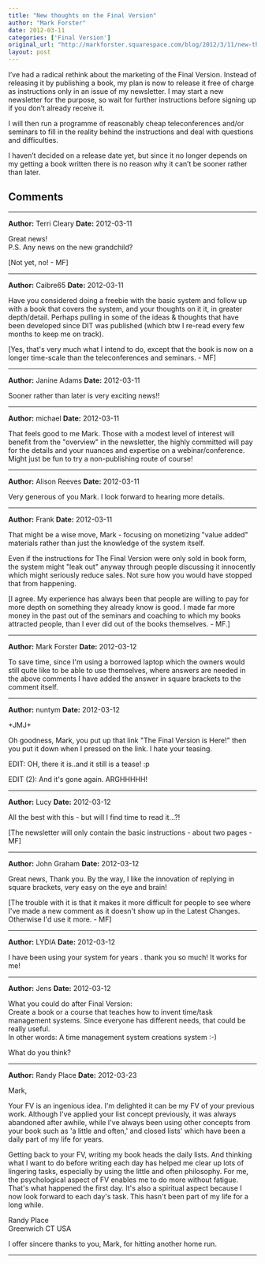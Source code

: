 ```yaml
---
title: "New thoughts on the Final Version"
author: "Mark Forster"
date: 2012-03-11
categories: ['Final Version']
original_url: "http://markforster.squarespace.com/blog/2012/3/11/new-thoughts-on-the-final-version.html"
layout: post
---
```


I’ve had a radical rethink about the marketing of the Final Version. Instead of releasing it by publishing a book, my plan is now to release it free of charge as instructions only in an issue of my newsletter. I may start a new newsletter for the purpose, so wait for further instructions before signing up if you don’t already receive it.

I will then run a programme of reasonably cheap teleconferences and/or seminars to fill in the reality behind the instructions and deal with questions and difficulties.

I haven’t decided on a release date yet, but since it no longer depends on my getting a book written there is no reason why it can’t be sooner rather than later.


## Comments

---

**Author:** Terri Cleary
**Date:** 2012-03-11

Great news!  
P.S. Any news on the new grandchild?  
  
[Not yet, no! - MF]

---

**Author:** Caibre65
**Date:** 2012-03-11

Have you considered doing a freebie with the basic system and follow up with a book that covers the system, and your thoughts on it it, in greater depth/detail. Perhaps pulling in some of the ideas & thoughts that have been developed since DIT was published (which btw I re-read every few months to keep me on track).  
  
[Yes, that's very much what I intend to do, except that the book is now on a longer time-scale than the teleconferences and seminars. - MF]

---

**Author:** Janine Adams
**Date:** 2012-03-11

Sooner rather than later is very exciting news!!

---

**Author:** michael
**Date:** 2012-03-11

That feels good to me Mark. Those with a modest level of interest will benefit from the "overview" in the newsletter, the highly committed will pay for the details and your nuances and expertise on a webinar/conference. Might just be fun to try a non-publishing route of course!

---

**Author:** Alison Reeves
**Date:** 2012-03-11

Very generous of you Mark. I look forward to hearing more details.

---

**Author:** Frank
**Date:** 2012-03-11

That might be a wise move, Mark - focusing on monetizing "value added" materials rather than just the knowledge of the system itself.  
  
Even if the instructions for The Final Version were only sold in book form, the system might "leak out" anyway through people discussing it innocently which might seriously reduce sales. Not sure how you would have stopped that from happening.  
  
[I agree. My experience has always been that people are willing to pay for more depth on something they already know is good. I made far more money in the past out of the seminars and coaching to which my books attracted people, than I ever did out of the books themselves. - MF.]

---

**Author:** Mark Forster
**Date:** 2012-03-12

To save time, since I'm using a borrowed laptop which the owners would still quite like to be able to use themselves, where answers are needed in the above comments I have added the answer in square brackets to the comment itself.

---

**Author:** nuntym
**Date:** 2012-03-12

+JMJ+  
  
Oh goodness, Mark, you put up that link "The Final Version is Here!" then you put it down when I pressed on the link. I hate your teasing.  
  
EDIT: OH, there it is..and it still is a tease! :p  
  
EDIT (2): And it's gone again. ARGHHHHH!

---

**Author:** Lucy
**Date:** 2012-03-12

All the best with this - but will I find time to read it...?!  
  
[The newsletter will only contain the basic instructions - about two pages - MF]

---

**Author:** John Graham
**Date:** 2012-03-12

Great news, Thank you. By the way, I like the innovation of replying in square brackets, very easy on the eye and brain!  
  
[The trouble with it is that it makes it more difficult for people to see where I've made a new comment as it doesn't show up in the Latest Changes. Otherwise I'd use it more. - MF]

---

**Author:** LYDIA
**Date:** 2012-03-12

I have been using your system for years . thank you so much! It works for me!

---

**Author:** Jens
**Date:** 2012-03-12

What you could do after Final Version:  
Create a book or a course that teaches how to invent time/task management systems. Since everyone has different needs, that could be really useful.  
In other words: A time management system creations system :-)  
  
What do you think?

---

**Author:** Randy Place
**Date:** 2012-03-23

Mark,   
  
Your FV is an ingenious idea. I'm delighted it can be my FV of your previous work. Although I've applied your list concept previously, it was always abandoned after awhile, while I've always been using other concepts from your book such as 'a little and often,' and closed lists' which have been a daily part of my life for years.  
  
Getting back to your FV, writing my book heads the daily lists. And thinking what I want to do before writing each day has helped me clear up lots of lingering tasks, especially by using the little and often philosophy. For me, the psychological aspect of FV enables me to do more without fatigue. That's what happened the first day. It's also a spiritual aspect because I now look forward to each day's task. This hasn't been part of my life for a long while.   
  
Randy Place  
Greenwich CT USA  
  
I offer sincere thanks to you, Mark, for hitting another home run.

---
